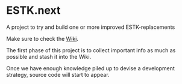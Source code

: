 # ESTK.next
A project to try and build one or more improved ESTK-replacements

Make sure to check the [Wiki](https://github.com/zwettemaan/ESTK.next/wiki).

The first phase of this project is to collect important info as much as possible and stash it into the Wiki.

Once we have enough knowledge piled up to devise a development strategy, source code will start to appear.

